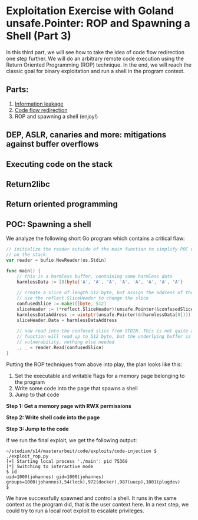 # Exploitation Exercise with Goland unsafe.Pointer: ROP and Spawning a Shell (Part 3)

In this third part, we will see how to take the idea of code flow redirection one step further. We will do an arbitrary
remote code execution using the Return Oriented Programming (ROP) technique. In the end, we will reach the classic goal
for binary exploitation and run a shell in the program context.


## Parts:

 1. [Information leakage](unsafe-vulnerabilities-1-information-leakage.md)
 2. [Code flow redirection](unsafe-vulnerabilities-2-code-flow-redirection.md)
 3. ROP and spawning a shell (enjoy!)


## DEP, ASLR, canaries and more: mitigations against buffer overflows


## Executing code on the stack


## Return2libc


## Return oriented programming


## POC: Spawning a shell

We analyze the following short Go program which contains a critical flaw:

```go
// initialize the reader outside of the main function to simplify POC development, as there are less local variables
// on the stack.
var reader = bufio.NewReader(os.Stdin)

func main() {
    // this is a harmless buffer, containing some harmless data
    harmlessData := [8]byte{'A', 'A', 'A', 'A', 'A', 'A', 'A', 'A'}
    
    // create a slice of length 512 byte, but assign the address of the harmless data as its buffer.
    // use the reflect.SliceHeader to change the slice
    confusedSlice := make([]byte, 512)
    sliceHeader := (*reflect.SliceHeader)(unsafe.Pointer(&confusedSlice))
    harmlessDataAddress := uintptr(unsafe.Pointer(&(harmlessData[0])))
    sliceHeader.Data = harmlessDataAddress
    
    // now read into the confused slice from STDIN. This is not quite as bad as a gets() call in C, but almost. The
    // function will read up to 512 byte, but the underlying buffer is only 8 bytes. This function is the complete
    // vulnerability, nothing else needed
    _, _ = reader.Read(confusedSlice)
}
```

Putting the ROP techniques from above into play, the plan looks like this:

 1. Set the executable and writable flags for a memory page belonging to the program
 2. Write some code into the page that spawns a shell
 3. Jump to that code
 
**Step 1: Get a memory page with RWX permissions**

**Step 2: Write shell code into the page**

**Step 3: Jump to the code**


If we run the final exploit, we get the following output:

```shell script
~/studium/s14/masterarbeit/code/exploits/code-injection $ ./exploit_rop.py        
[+] Starting local process './main': pid 75369
[*] Switching to interactive mode
$ id
uid=1000(johannes) gid=1000(johannes) groups=1000(johannes),54(lock),972(docker),987(uucp),1001(plugdev)
$  
```

We have successfully spawned and control a shell. It runs in the same context as the program did, that is the user
context here. In a next step, we could try to run a local root exploit to escalate privileges.
